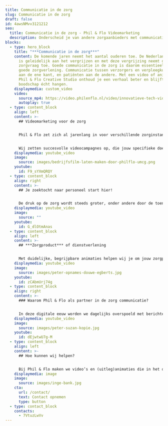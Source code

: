```yaml
---
title: Communicatie in de zorg
slug: Communicatie in de zorg
draft: false
id: 4awsNMvv3121212
seo:
  title: Communicatie in de zorg - Phil & Flo Videomarketing
  description: Onderscheid je van andere zorgaanbieders met communicatie in de zorg. Jouw boodschap over goede zorg visualiseren door Phil & Flo videomarketing.
blocks:
  - type: hero_block
    title: "***Communicatie in de zorg***"
    content: De komende jaren neemt het aantal ouderen toe. De Nederlandse bevolking
      is geleidelijk aan het vergrijzen en met deze vergrijzing neemt de
      zorgvraag toe. Goede communicatie in de zorg is daarom essentieel voor een
      goede zorgverlening. Communicatie tussen verzorgers en verpleegkundigen
      aan de ene kant, en patiënten aan de andere. Met een video of animatie van
      Phil & Flo Creative Studio onthoud je een verhaal beter en blijft een
      boodschap écht hangen.
    displaymedia: custom_video
    video:
      source_mp4: https://video.philenflo.nl/video/innovatieve-tech-video-Phil-en-Flo.mp4
      autoplay: true
  - type: content_block
    align: left
    content: >-
      ## Videomarketing voor de zorg


      Phil & Flo zet zich al jarenlang in voor verschillende zorginstanties. We helpen je met het uitleggen van producten en diensten of helpen je om geschikte kandidaten te vinden voor jouw vacatures.


      Wij zetten succesvolle videocampagnes op, die jouw specifieke doelgroep(en) bereiken. We helpen je van a tot z en tackelen jouw uitdaging middels creatieve videomarketing. Zorgaanbieders zoals het UMCG, PRA Health Science, Chipsoft, Erasmus MC, AMC, Maasstad en Medilime hebben het succes van Phil & Flo al ervaren!
    displaymedia: youtube_video
    image:
      source: images/bedrijfsfilm-laten-maken-door-philflo-umcg.png
    youtube:
      id: F9_sYXmQRQY
  - type: content_block
    align: right
    content: >-
      ## Je zoektocht naar personeel start hier!


      De druk op de zorg wordt steeds groter, onder andere door de toenemende vergrijzing. Als werkgever in de zorg is het vinden van geschikt personeel daarom moeilijker maar belangrijker dan ooit! Phil & Flo helpt zorginstanties met het vinden van geschikte kandidaten. Wij doen dit door prikkelende en interessante werken-bij films te maken, die gericht zijn op specifieke zorgvacatures. In deze video’s benadrukken we de unieke aspecten van de zorginstelling, gaan we in op de bedrijfscultuur, collegialiteit en spreken we geschikte kandidaten rechtstreeks aan. Op deze manier solliciteren alleen de mensen die aansluiten bij het opgestelde vacatureprofiel. Onze employer branding film voor het UMCG is hier een perfect voorbeeld van.
    displaymedia: youtube_video
    image:
      source: ""
    youtube:
      id: G_dlOtmAnas
  - type: content_block
    align: left
    content: >-
      ## ***Zorgproduct*** of dienstverlening


      Met duidelijke, begrijpbare animaties helpen wij je om jouw zorgproduct of dienstverlening uit te leggen aan de beoogde doelgroep. Afhankelijk van de complexiteit van de boodschap kiezen we tussen een 2D animatie, 3D animatie of Virtual Reality-animatie. We zijn bedreven in marketing en kennen de kracht van het weglaten, maar enkel waar dat mogelijk is! We gaan nauwkeurig te werk om hierin de juiste balans te vinden. We benadrukken de Unique Selling Points (USP’s) en geven de functionaliteiten versimpeld weer zodat de doelgroep het begrijpt.
    displaymedia: youtube_video
    image:
      source: images/peter-opnames-douwe-egberts.jpg
    youtube:
      id: zCAbmUrj74g
  - type: content_block
    align: right
    content: >-
      ### Waarom Phil & Flo als partner in de zorg communicatie?


      In deze digitale eeuw worden we dagelijks overspoeld met berichten en video’s op sociale media. Je moet dus echt iets unieks te bieden hebben, wil je opgemerkt worden. Wij van Phil & Flo zetten daarom in op creatieve, persoonlijke en innovatieve animaties en films. We blijven op de hoogte van de nieuwste technieken en mogelijkheden zodat jouw boodschap ook echt aankomt bij de beoogde doelgroep. We leveren niet alleen een animatie of video op, maar helpen je ook om deze effectief in te zetten in online marketingcampagnes. We kunnen je geheel ontzorgen als het gaat om videomarketing, en bieden passende oplossingen voor elk budget. Misschien nog wel het belangrijkste, we zijn de leukste videomarketeers van Nederland! Neem contact met ons op, en we helpen je met jouw uitdagingen en wensen.
    displaymedia: youtube_video
    image:
      source: images/peter-suzan-kopie.jpg
    youtube:
      id: dEjwtwU7g-M
  - type: content_block
    align: left
    content: >-
      ## Hoe kunnen wij helpen?


      Bij Phil & Flo maken we video’s en (uitleg)animaties die in het oog springen en die interactie stimuleren. In onze producties staat het geven van volledige en juiste informatie centraal. Geef ons een belletje of laat je contactgegevens achter als jij wilt weten hoe wij jouw (online) communicatie in de zorg een boost kunnen geven! 085 - 273 8331
    displaymedia: image
    image:
      source: images/inge-bank.jpg
    cta:
      url: /contact/
      text: Contact opnemen
      type: button
  - type: contact_block
    contacts:
      - 7VtuzLwVv
---
```

